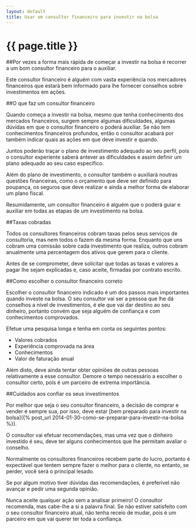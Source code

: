 ```yaml
---
layout: default
title: Usar um consultor financeiro para investir na bolsa
---
```


# {{ page.title }}

##Por vezes a forma mais rápida de começar a investir na bolsa é recorrer a um bom consultor financeiro para o auxiliar.

Este consultor financeiro é alguém com vasta experiência nos mercadores financeiros que estará bem informado para lhe fornecer conselhos sobre investimentos em ações.

##O que faz um consultor financeiro

Quando começa a investir na bolsa, mesmo que tenha conhecimento dos mercados financeiros, surgem sempre algumas dificuldades, algumas dúvidas em que o consultor financeiro o poderá auxiliar. Se não tem conhecimentos financeiros profundos, então o consultor acabará por também indicar quais as ações em que deve investir e quando.

Juntos poderão traçar o plano de investimento adequado ao seu perfil, pois o consultor experiente saberá antever as dificuldades e assim definir um plano adequado ao seu caso específico.

Além do plano de investimento, o consultor também o auxiliará noutras questões financeiras, como o orçamento que deve ser definido para poupança, os seguros que deve realizar e ainda a melhor forma de elaborar um plano fiscal.

Resumidamente, um consultor financeiro é alguém que o poderá guiar e auxiliar em todas as etapas de um investimento na bolsa.

##Taxas cobradas

Todos os consultores financeiros cobram taxas pelos seus serviços de consultoria, mas nem todos o fazem da mesma forma. Enquanto que uns cobram uma comissão sobre cada investimento que realiza, outros cobram anualmente uma percentagem dos ativos que gerem para o cliente.

Antes de se comprometer, deve solicitar que todas as taxas e valores a pagar lhe sejam explicadas e, caso aceite, firmadas por contrato escrito.

##Como escolher o consultor financeiro correto

Escolher o consultor financeiro indicado é um dos passos mais importantes quando investe na bolsa. O seu consultor vai ser a pessoa que lhe dá conselhos a nível de investimentos, é ele que vai dar destino ao seu dinheiro, portanto convém que seja alguém de confiança e com conhecimentos comprovados.

Efetue uma pesquisa longa e tenha em conta os seguintes pontos:

* Valores cobrados
* Experiência comprovada na área
* Conhecimentos
* Valor de faturação anual

Além disto, deve ainda tentar obter opiniões de outras pessoas relativamente a esse consultor. Demore o tempo necessário a escolher o consultor certo, pois é um parceiro de extrema importância.

##Cuidados aos confiar os seus investimentos

Por melhor que seja o seu consultor financeiro, a decisão de comprar e vender é sempre sua, por isso, deve estar [bem preparado para investir na bolsa]({% post_url 2014-01-30-como-se-preparar-para-investir-na-bolsa %}).

O consultor vai efetuar recomendações, mas uma vez que o dinheiro investido é seu, deve ter alguns conhecimentos que lhe permitam avaliar o conselho.

Normalmente os consultores financeiros recebem parte do lucro, portanto é expectável que tentem sempre fazer o melhor para o cliente, no entanto, se perder, você será o principal lesado.

Se por algum motivo tiver dúvidas das recomendações, é preferível não avançar e pedir uma segunda opinião.

Nunca aceite qualquer ação sem a analisar primeiro! O consultor recomenda, mas cabe-lhe a si a palavra final. Se não estiver satisfeito com o seu consultor financeiro atual, não tenha receio de mudar, pois é um parceiro em que vai querer ter toda a confiança.
